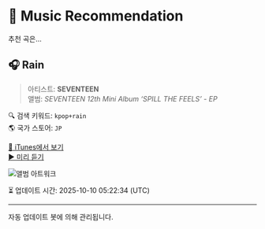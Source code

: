 
# 🎵 Music Recommendation

추천 곡은...

## 🎧 Rain  
> 아티스트: **SEVENTEEN**  
> 앨범: _SEVENTEEN 12th Mini Album ‘SPILL THE FEELS’ - EP_  

🔍 검색 키워드: `kpop+rain`  
🌎 국가 스토어: `JP`

[🔗 iTunes에서 보기](https://music.apple.com/jp/album/rain/1772641141?i=1772641343&uo=4)  
[▶️ 미리 듣기](https://audio-ssl.itunes.apple.com/itunes-assets/AudioPreview211/v4/d0/86/17/d08617b1-ff17-bf18-1d17-09b268ee9833/mzaf_9146252354217938387.plus.aac.p.m4a)

![앨범 아트워크](https://is1-ssl.mzstatic.com/image/thumb/Music211/v4/90/50/9a/90509a3e-cf6a-ae1b-8822-947b99e9a8f2/24UM1IM09112.rgb.jpg/100x100bb.jpg)

⏳ 업데이트 시간: 2025-10-10 05:22:34 (UTC)

---
자동 업데이트 봇에 의해 관리됩니다.
